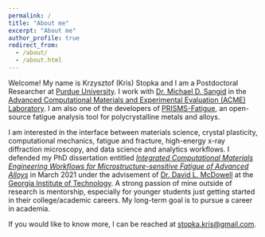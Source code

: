 ```yaml
---
permalink: /
title: "About me"
excerpt: "About me"
author_profile: true
redirect_from: 
  - /about/
  - /about.html
---
```


Welcome! My name is Krzysztof (Kris) Stopka and I am a Postdoctoral Researcher at [Purdue University](https://www.purdue.edu/). I work with [Dr. Michael D. Sangid](https://engineering.purdue.edu/AAE/people/ptProfile?resource_id=73161) in the [Advanced Computational Materials and Experimental Evaluation (ACME) Laboratory](https://engineering.purdue.edu/~msangid/). I am also one of the developers of [PRISMS-Fatigue](https://github.com/prisms-center/Fatigue), an open-source fatigue analysis tool for polycrystalline metals and alloys.

I am interested in the interface between materials science, crystal plasticity, computational mechanics, fatigue and fracture, high-energy x-ray diffraction microscopy, and data science and analytics workflows. I defended my PhD dissertation entitled *[Integrated Computational Materials Engineering Workflows for Microstructure-sensitive Fatigue of Advanced Alloys](http://hdl.handle.net/1853/64725)* in March 2021 under the advisement of [Dr. David L. McDowell](http://me.gatech.edu/faculty/mcdowell) at the [Georgia Institute of Technology](https://www.gatech.edu/). A strong passion of mine outside of research is mentorship, especially for younger students just getting started in their college/academic careers. My long-term goal is to pursue a career in academia.

If you would like to know more, I can be reached at [stopka.kris@gmail.com](stopka.kris@gmail.com).